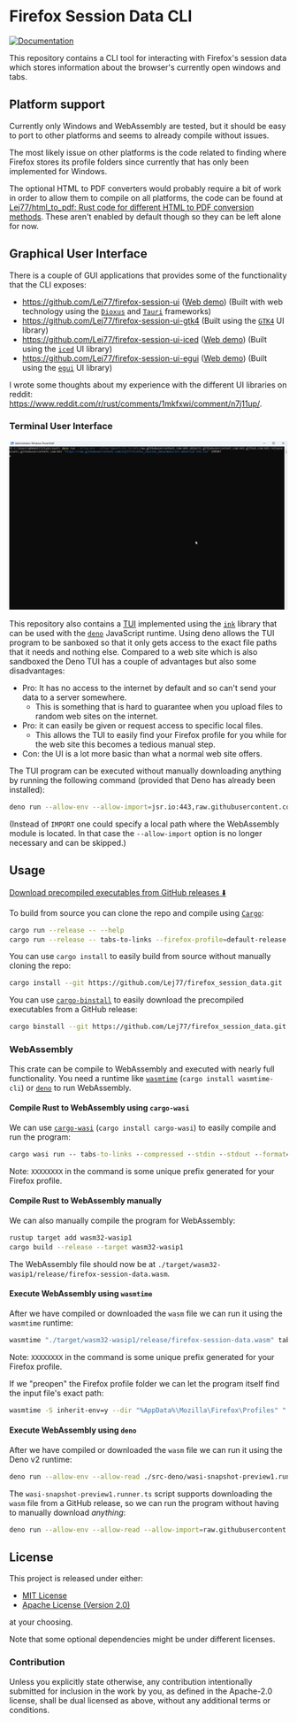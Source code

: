 # Firefox Session Data CLI

<!-- Badge style inspired by https://github.com/dnaka91/advent-of-code/blob/de37024ba3b385694e14f79c849370c0f605f054/README.md -->

<!-- [![Build Status][build-img]][build-url] -->
[![Documentation][doc-img]][doc-url]

<!--
[build-img]: https://img.shields.io/github/actions/workflow/status/Lej77/firefox_session_data/ci.yml?branch=main&style=for-the-badge
[build-url]: https://github.com/Lej77/firefox_session_data/actions/workflows/ci.yml
 -->
<!-- https://shields.io/badges/static-badge -->
[doc-img]: https://img.shields.io/badge/docs.rs-firefox_session_data-4d76ae?style=for-the-badge
[doc-url]: https://lej77.github.io/firefox_session_data

This repository contains a CLI tool for interacting with Firefox's session data which stores information about the browser's currently open windows and tabs.

## Platform support

Currently only Windows and WebAssembly are tested, but it should be easy to port to other platforms and seems to already compile without issues.

The most likely issue on other platforms is the code related to finding where Firefox stores its profile folders since currently that has only been implemented for Windows.

The optional HTML to PDF converters would probably require a bit of work in order to allow them to compile on all platforms, the code can be found at [Lej77/html_to_pdf: Rust code for different HTML to PDF conversion methods](https://github.com/Lej77/html_to_pdf). These aren't enabled by default though so they can be left alone for now.

## Graphical User Interface

There is a couple of GUI applications that provides some of the functionality that the CLI exposes:

- <https://github.com/Lej77/firefox-session-ui> ([Web demo](https://lej77.github.io/firefox-session-ui/)) (Built with web technology using the [`Dioxus`](https://crates.io/crates/dioxus) and [`Tauri`](https://crates.io/crates/tauri) frameworks)
- <https://github.com/Lej77/firefox-session-ui-gtk4> (Built using the [`GTK4`](https://crates.io/crates/gtk4) UI library)
- <https://github.com/Lej77/firefox-session-ui-iced> ([Web demo](https://lej77.github.io/firefox-session-ui-iced/)) (Built using the [`iced`](https://crates.io/crates/iced) UI library)
- <https://github.com/Lej77/firefox-session-ui-egui> ([Web demo](https://lej77.github.io/firefox-session-ui-egui/)) (Built using the [`egui`](https://crates.io/crates/egui) UI library)

I wrote some thoughts about my experience with the different UI libraries on reddit:\
<https://www.reddit.com/r/rust/comments/1mkfxwi/comment/n7j11up/>.

### Terminal User Interface

![GIF that shows the TUI program being used.](tui-demo.gif "TUI demo")

This repository also contains a [TUI](https://en.wikipedia.org/wiki/Text-based_user_interface) implemented using the [`ink`](https://github.com/vadimdemedes/ink) library that can be used with the [`deno`](https://deno.com/) JavaScript runtime. Using deno allows the TUI program to be sanboxed so that it only gets access to the exact file paths that it needs and nothing else. Compared to a web site which is also sandboxed the Deno TUI has a couple of advantages but also some disadvantages:

- Pro: It has no access to the internet by default and so can't send your data to a server somewhere.
  - This is something that is hard to guarantee when you upload files to random web sites on the internet.
- Pro: it can easily be given or request access to specific local files.
  - This allows the TUI to easily find your Firefox profile for you while for the web site this becomes a tedious manual step.
- Con: the UI is a lot more basic than what a normal web site offers.

The TUI program can be executed without manually downloading anything by running the following command (provided that Deno has already been installed):

```bash
deno run --allow-env --allow-import=jsr.io:443,raw.githubusercontent.com:443,objects.githubusercontent.com:443,github.com:443,release-assets.githubusercontent.com:443 "https://raw.githubusercontent.com/Lej77/firefox_session_data/refs/tags/v0.1.2/src-deno/tui-ink.tsx" IMPORT
```

(Instead of `IMPORT` one could specify a local path where the WebAssembly module
is located. In that case the `--allow-import` option is no longer necessary and can be skipped.)

## Usage

[Download precompiled executables from GitHub releases ⬇️](https://github.com/Lej77/firefox_session_data/releases)

To build from source you can clone the repo and compile using [`Cargo`](https://www.rust-lang.org/tools/install):

```bash
cargo run --release -- --help
cargo run --release -- tabs-to-links --firefox-profile=default-release --output=./my-links
```

You can use `cargo install` to easily build from source without manually cloning the repo:

```bash
cargo install --git https://github.com/Lej77/firefox_session_data.git
```

You can use [`cargo-binstall`](https://github.com/cargo-bins/cargo-binstall) to easily download the precompiled executables from a GitHub release:

```bash
cargo binstall --git https://github.com/Lej77/firefox_session_data.git firefox_session_data
```

### WebAssembly

This crate can be compile to WebAssembly and executed with nearly full functionality. You need a runtime like [`wasmtime`](https://crates.io/crates/wasmtime-cli) (`cargo install wasmtime-cli`) or [`deno`](https://deno.com/) to run WebAssembly.

#### Compile Rust to WebAssembly using `cargo-wasi`

We can use [`cargo-wasi`](https://crates.io/crates/cargo-wasi) (`cargo install cargo-wasi`) to easily compile and run the program:

```cmd
cargo wasi run -- tabs-to-links --compressed --stdin --stdout --format=text >.temp.txt <"%AppData%/Mozilla/Firefox/Profiles/XXXXXXXX.default-release/sessionstore-backups/recovery.jsonlz4"
```

Note: `XXXXXXXX` in the command is some unique prefix generated for your Firefox profile.

#### Compile Rust to WebAssembly manually

We can also manually compile the program for WebAssembly:

```bash
rustup target add wasm32-wasip1
cargo build --release --target wasm32-wasip1
```

The WebAssembly file should now be at `./target/wasm32-wasip1/release/firefox-session-data.wasm`.

#### Execute WebAssembly using `wasmtime`

After we have compiled or downloaded the `wasm` file we can run it using the `wasmtime` runtime:

```cmd
wasmtime "./target/wasm32-wasip1/release/firefox-session-data.wasm" tabs-to-links --compressed --stdin --stdout --format=text >.temp.txt <"%AppData%/Mozilla/Firefox/Profiles/XXXXXXXX.default-release/sessionstore-backups/recovery.jsonlz4"
```

Note: `XXXXXXXX` in the command is some unique prefix generated for your Firefox profile.

If we "preopen" the Firefox profile folder we can let the program itself find the input file's exact path:

```bash
wasmtime -S inherit-env=y --dir "%AppData%\Mozilla\Firefox\Profiles" "./target/wasm32-wasip1/release/firefox-session-data.wasm" tabs-to-links --firefox-profile=default-release --stdout --format=text >.temp.txt
```

#### Execute WebAssembly using `deno`

After we have compiled or downloaded the `wasm` file we can run it using the Deno v2 runtime:

```bash
deno run --allow-env --allow-read ./src-deno/wasi-snapshot-preview1.runner.ts ./target/wasm32-wasip1/release/firefox-session-data.wasm tabs-to-links --firefox-profile=default-release --stdout --format=text >.temp.txt
```

The `wasi-snapshot-preview1.runner.ts` script supports downloading the `wasm` file from a GitHub release, so we can run the program without having to manually download _anything_:

```bash
deno run --allow-env --allow-read --allow-import=raw.githubusercontent.com:443,jsr.io:443,objects.githubusercontent.com:443,github.com:443,release-assets.githubusercontent.com:443 "https://raw.githubusercontent.com/Lej77/firefox_session_data/refs/tags/v0.1.2/src-deno/wasi-snapshot-preview1.runner.ts" IMPORT tabs-to-links --firefox-profile=default-release --stdout --format=text >.temp.txt
```

## License

This project is released under either:

- [MIT License](./LICENSE-MIT)
- [Apache License (Version 2.0)](./LICENSE-APACHE)

at your choosing.

Note that some optional dependencies might be under different licenses.

### Contribution

Unless you explicitly state otherwise, any contribution intentionally
submitted for inclusion in the work by you, as defined in the Apache-2.0
license, shall be dual licensed as above, without any additional terms or
conditions.
